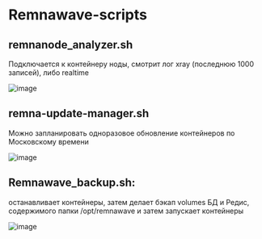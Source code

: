 # Remnawave-scripts


## remnanode_analyzer.sh

Подключается к контейнеру ноды, смотрит лог xray (последнюю 1000 записей), либо realtime

![image](https://github.com/user-attachments/assets/44b3e7c1-a577-4ead-a1c1-c169a7f4b12a)

## remna-update-manager.sh

Можно запланировать одноразовое обновление контейнеров по Московскому времени

![image](https://github.com/user-attachments/assets/0c33c20f-a120-456b-bdea-d7039c30e0be)


## Remnawave_backup.sh:
останавливает контейнеры, затем делает бэкап volumes БД и Редис, содержимого папки /opt/remnawave и затем запускает контейнеры

![image](https://github.com/user-attachments/assets/8f0c7183-56ab-4337-afad-0a785f1daae7)


